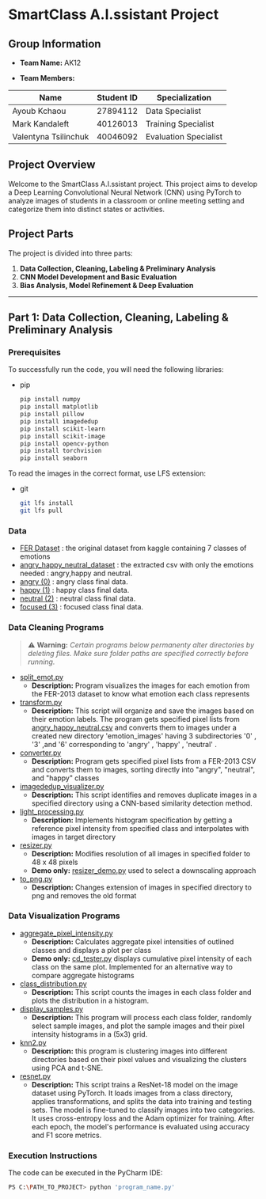 
# SmartClass A.I.ssistant Project

## Group Information
- **Team Name:** AK12


- **Team Members:**
  
 |   Name |   Student ID    |  Specialization  |
 |---|---|---|
| Ayoub Kchaou | 27894112 | Data Specialist |
| Mark Kandaleft | 40126013 |Training Specialist|
| Valentyna Tsilinchuk| 40046092 | Evaluation Specialist |


## Project Overview
Welcome to the SmartClass A.I.ssistant project. This project aims to develop a Deep Learning Convolutional Neural Network (CNN) using PyTorch to analyze images of students in a classroom or online meeting setting and categorize them into distinct states or activities.

## Project Parts
The project is divided into three parts:
1. **Data Collection, Cleaning, Labeling & Preliminary Analysis**
2. **CNN Model Development and Basic Evaluation**
3. **Bias Analysis, Model Refinement & Deep Evaluation**


---

## Part 1: Data Collection, Cleaning, Labeling & Preliminary Analysis

### Prerequisites

To successfully run the code, you will need the following libraries:

* pip
  ```sh
  pip install numpy
  pip install matplotlib
  pip install pillow
  pip install imagededup
  pip install scikit-learn
  pip install scikit-image
  pip install opencv-python
  pip install torchvision
  pip install seaborn
  ```

To read the images in the correct format, use LFS extension:

* git
  ```sh
  git lfs install
  git lfs pull
  ```
### Data
 * [FER Dataset](https://github.com/mkandaleft/COMP472_AK12/blob/main/data/FER_dataset/fer2013.csv) : the original dataset from kaggle containing 7 classes of emotions
 * [angry_happy_neutral_dataset](https://github.com/mkandaleft/COMP472_AK12/blob/main/data/extracted%20dataset/angry_happy_neutral.csv) : the extracted csv with only the emotions needed : angry,happy and neutral.
 * [angry (0)](https://github.com/mkandaleft/COMP472_AK12/tree/main/data/classes/0) : angry class final data.
 * [happy (1)](https://github.com/mkandaleft/COMP472_AK12/tree/main/data/classes/1) : happy class final data.
 * [neutral (2)](https://github.com/mkandaleft/COMP472_AK12/tree/main/data/classes/2) : neutral class final data.
 * [focused (3)](https://github.com/mkandaleft/COMP472_AK12/tree/main/data/classes/3) : focused class final data.
### Data Cleaning Programs

> ⚠️ **Warning:** *Certain programs below permanenty alter directories by deleting files.
> Make sure folder paths are specified correctly before running.*

* [split_emot.py](https://github.com/mkandaleft/COMP472_AK12/blob/278511d96c0fffa820d965cd1e7217938cdafdfc/data%20cleaning/split_emot.py)
  * **Description:** Program visualizes the images for each emotion from the FER-2013 dataset to know what emotion each class represents
* [transform.py](https://github.com/mkandaleft/COMP472_AK12/blob/278511d96c0fffa820d965cd1e7217938cdafdfc/data%20cleaning/transform.py)
  * **Description:** This script will organize and save the images based on their emotion labels. The program gets specified pixel lists from [angry_happy_neutral.csv](https://github.com/mkandaleft/COMP472_AK12/blob/278511d96c0fffa820d965cd1e7217938cdafdfc/data/extracted%20dataset/angry_happy_neutral.csv)
and converts them to images under a created new directory 'emotion_images' having 3 subdirectories '0' , '3' ,and '6' corresponding to 'angry' , 'happy' , 'neutral' .
* [converter.py](https://github.com/mkandaleft/COMP472_AK12/blob/278511d96c0fffa820d965cd1e7217938cdafdfc/data%20cleaning/converter.py)
  * **Description:** Program gets specified pixel lists from a FER-2013 CSV and converts them to images, sorting directly into "angry", "neutral", and "happy" classes
* [imagededup_visualizer.py](https://github.com/mkandaleft/COMP472_AK12/blob/278511d96c0fffa820d965cd1e7217938cdafdfc/data%20cleaning/imagedup_visualizer.py)
  * **Description:** This script identifies and removes duplicate images in a specified directory using a CNN-based similarity detection method.
* [light_processing.py](https://github.com/mkandaleft/COMP472_AK12/blob/278511d96c0fffa820d965cd1e7217938cdafdfc/data%20cleaning/light_processing.py)
  * **Description:** Implements histogram specification by getting a reference pixel intensity from specified class and interpolates with images in target directory
* [resizer.py](https://github.com/mkandaleft/COMP472_AK12/blob/278511d96c0fffa820d965cd1e7217938cdafdfc/data%20cleaning/resizer.py)
  * **Description:** Modifies resolution of all images in specified folder to 48 x 48 pixels
  * **Demo only:** [resizer_demo.py](https://github.com/mkandaleft/COMP472_AK12/blob/278511d96c0fffa820d965cd1e7217938cdafdfc/data%20cleaning/resizer_demo.py) used to select a downscaling approach
* [to_png.py](https://github.com/mkandaleft/COMP472_AK12/blob/278511d96c0fffa820d965cd1e7217938cdafdfc/data%20cleaning/to_png.py)
  * **Description:** Changes extension of images in specified directory to png and removes the old format

### Data Visualization Programs

* [aggregate_pixel_intensity.py](https://github.com/mkandaleft/COMP472_AK12/blob/06ce0e2326ea255625329833b2af5f7e7d0b8e47/data%20visualization/aggregate_pixel_intensity.py)
  * **Description:** Calculates aggregate pixel intensities of outlined classes and displays a plot per class
  * **Demo only:** [cd_tester.py](https://github.com/mkandaleft/COMP472_AK12/blob/06ce0e2326ea255625329833b2af5f7e7d0b8e47/data%20visualization/cd_tester.py) displays cumulative pixel intensity of each class on the same plot. Implemented for an alternative way to compare aggregate histograms
* [class_distribution.py](https://github.com/mkandaleft/COMP472_AK12/blob/06ce0e2326ea255625329833b2af5f7e7d0b8e47/data%20visualization/class_distribution.py)
  * **Description:** This script counts the images in each class folder and plots the distribution in a histogram. 
* [display_samples.py](https://github.com/mkandaleft/COMP472_AK12/blob/06ce0e2326ea255625329833b2af5f7e7d0b8e47/data%20visualization/display_samples.py)
  * **Description:** This program will process each class folder, randomly select sample images, and plot the sample images and their pixel intensity histograms in a (5x3) grid.
* [knn2.py](https://github.com/mkandaleft/COMP472_AK12/blob/06ce0e2326ea255625329833b2af5f7e7d0b8e47/data%20visualization/knn2.py)
   * **Description:**  this program is clustering images into different directories based on their pixel values and visualizing the clusters using PCA and t-SNE.
* [resnet.py](https://github.com/mkandaleft/COMP472_AK12/blob/06ce0e2326ea255625329833b2af5f7e7d0b8e47/data%20visualization/resnet.py)
  * **Description:** This script trains a ResNet-18 model on the image dataset using PyTorch. It loads images from a class directory, applies transformations, and splits the data into training and testing sets. The model is fine-tuned to classify images into two categories. It uses cross-entropy loss and the Adam optimizer for training. After each epoch, the model's performance is evaluated using accuracy and F1 score metrics.

### Execution Instructions

The code can be executed in the PyCharm IDE:

```sh
PS C:\PATH_TO_PROJECT> python 'program_name.py'
```

